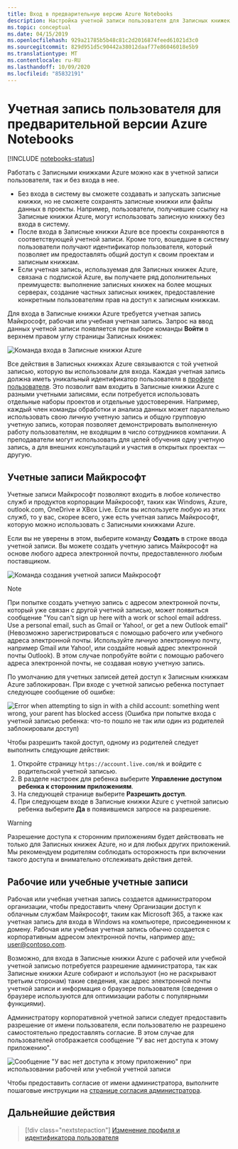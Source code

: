 ```yaml
---
title: Вход в предварительную версию Azure Notebooks
description: Настройка учетной записи пользователя для Записных книжек Azure на основе учетной записи Майкрософт, рабочей или учебной учетной записи.
ms.topic: conceptual
ms.date: 04/15/2019
ms.openlocfilehash: 929a21785b5b48c81c2d2016874feed61021d3c0
ms.sourcegitcommit: 829d951d5c90442a38012daaf77e86046018e5b9
ms.translationtype: MT
ms.contentlocale: ru-RU
ms.lasthandoff: 10/09/2020
ms.locfileid: "85832191"
---
```

# <a name="your-user-account-for-azure-notebooks-preview"></a>Учетная запись пользователя для предварительной версии Azure Notebooks

[!INCLUDE [notebooks-status](../../includes/notebooks-status.md)]

Работать с Записными книжками Azure можно как в учетной записи пользователя, так и без входа в нее.

- Без входа в систему вы сможете создавать и запускать записные книжки, но не сможете сохранять записные книжки или файлы данных в проекты. Например, пользователи, получившие ссылку на Записные книжки Azure, могут использовать записную книжку без входа в систему.
- После входа в Записные книжки Azure все проекты сохраняются в соответствующей учетной записи. Кроме того, вошедшие в систему пользователи получают идентификатор пользователя, который позволяет им предоставлять общий доступ к своим проектам и записным книжкам.
- Если учетная запись, используемая для Записных книжек Azure, связана с подпиской Azure, вы получаете ряд дополнительных преимуществ: выполнение записных книжек на более мощных серверах, создание частных записных книжек, предоставление конкретным пользователям прав на доступ к записным книжкам.

Для входа в Записные книжки Azure требуется учетная запись Майкрософт, рабочая или учебная учетная запись. Запрос на ввод данных учетной записи появляется при выборе команды **Войти** в верхнем правом углу страницы Записных книжек:

![Команда входа в Записные книжки Azure](media/accounts/sign-in-command.png)

Все действия в Записных книжках Azure связываются с той учетной записью, которую вы использовали для входа. Каждая учетная запись должна иметь уникальный идентификатор пользователя в [профиле пользователя](azure-notebooks-user-profile.md). Это позволит вам входить в Записные книжки Azure с разными учетными записями, если потребуется использовать отдельные наборы проектов и отдельные удостоверения. Например, каждый член команды обработки и анализа данных может параллельно использовать свою личную учетную запись и общую групповую учетную запись, которая позволяет демонстрировать выполненную работу пользователям, не входящим в число сотрудников компании. А преподаватели могут использовать для целей обучения одну учетную запись, а для внешних консультаций и участия в открытых проектах — другую.

## <a name="microsoft-accounts"></a>Учетные записи Майкрософт

Учетные записи Майкрософт позволяют входить в любое количество служб и продуктов корпорации Майкрософт, таких как Windows, Azure, outlook.com, OneDrive и XBox Live. Если вы используете любую из этих служб, то у вас, скорее всего, уже есть учетная запись Майкрософт, которую можно использовать с Записными книжками Azure.

Если вы не уверены в этом, выберите команду **Создать** в строке ввода учетной записи. Вы можете создать учетную запись Майкрософт на основе любого адреса электронной почты, предоставленного любым поставщиком.

![Команда создания учетной записи Майкрософт](media/accounts/create-new-microsoft-account.png)

> [!Note]
> При попытке создать учетную запись с адресом электронной почты, который уже связан с другой учетной записью, может появиться сообщение "You can't sign up here with a work or school email address. Use a personal email, such as Gmail or Yahoo!, or get a new Outlook email" (Невозможно зарегистрироваться с помощью рабочего или учебного адреса электронной почты. Используйте личную электронную почту, например Gmail или Yahoo!, или создайте новый адрес электронной почты Outlook). В этом случае попробуйте войти с помощью рабочего адреса электронной почты, не создавая новую учетную запись.

По умолчанию для учетных записей детей доступ к Записным книжкам Azure заблокирован. При входе с учетной записью ребенка поступает следующее сообщение об ошибке:

![Error when attempting to sign in with a child account: something went wrong, your parent has blocked access (Ошибка при попытке входа с учетной записью ребенка: что-то пошло не так или один из родителей заблокировали доступ)](media/accounts/child-account-error.png)

Чтобы разрешить такой доступ, одному из родителей следует выполнить следующие действия:

1. Откройте страницу `https://account.live.com/mk` и войдите с родительской учетной записью.
1. В разделе настроек для ребенка выберите **Управление доступом ребенка к сторонним приложениям**.
1. На следующей странице выберите **Разрешить доступ**.
1. При следующем входе в Записные книжки Azure с учетной записью ребенка выберите **Да** в появившемся запросе на разрешение.

> [!Warning]
> Разрешение доступа к сторонним приложениям будет действовать не только для Записных книжек Azure, но и для любых других приложений. Мы рекомендуем родителям соблюдать осторожность при включении такого доступа и внимательно отслеживать действия детей.

## <a name="work-or-school-accounts"></a>Рабочие или учебные учетные записи

Рабочая или учебная учетная запись создается администратором организации, чтобы предоставить члену Организации доступ к облачным службам Майкрософт, таким как Microsoft 365, а также как учетная запись для входа в Windows на компьютере, присоединенном к домену. Рабочая или учебная учетная запись обычно создается с корпоративным адресом электронной почты, например any-user@contoso.com.

Возможно, для входа в Записные книжки Azure с рабочей или учебной учетной записью потребуется разрешение администратора, так как Записные книжки Azure собирают и используют (но не раскрывают третьим сторонам) такие сведения, как адрес электронной почты учетной записи и информация о браузере пользователя (сведения о браузере используются для оптимизации работы с популярными функциями).

Администратору корпоративной учетной записи следует предоставить разрешение от имени пользователя, если пользователю не разрешено самостоятельно предоставлять согласие. В этом случае для пользователей отображается сообщение "У вас нет доступа к этому приложению".

![Сообщение "У вас нет доступа к этому приложению" при использовании рабочей или учебной учетной записи](media/accounts/consent-permissions-denied.png)

Чтобы предоставить согласие от имени администратора, выполните пошаговые инструкции на [странице согласия администратора](https://notebooks.azure.com/account/adminConsent).

## <a name="next-steps"></a>Дальнейшие действия  

> [!div class="nextstepaction"]
> [Изменение профиля и идентификатора пользователя](azure-notebooks-user-profile.md)
